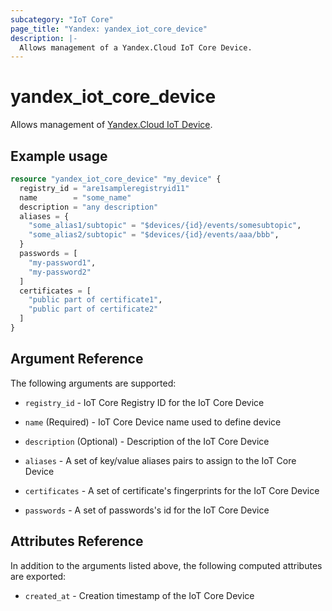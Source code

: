 ```yaml
---
subcategory: "IoT Core"
page_title: "Yandex: yandex_iot_core_device"
description: |-
  Allows management of a Yandex.Cloud IoT Core Device.
---
```



# yandex_iot_core_device




Allows management of [Yandex.Cloud IoT Device](https://cloud.yandex.com/docs/iot-core/quickstart).

## Example usage

```terraform
resource "yandex_iot_core_device" "my_device" {
  registry_id = "are1sampleregistryid11"
  name        = "some_name"
  description = "any description"
  aliases = {
    "some_alias1/subtopic" = "$devices/{id}/events/somesubtopic",
    "some_alias2/subtopic" = "$devices/{id}/events/aaa/bbb",
  }
  passwords = [
    "my-password1",
    "my-password2"
  ]
  certificates = [
    "public part of certificate1",
    "public part of certificate2"
  ]
}
```

## Argument Reference

The following arguments are supported:

* `registry_id` - IoT Core Registry ID for the IoT Core Device

* `name` (Required) - IoT Core Device name used to define device

* `description` (Optional) - Description of the IoT Core Device

* `aliases` - A set of key/value aliases pairs to assign to the IoT Core Device

* `certificates` - A set of certificate's fingerprints for the IoT Core Device

* `passwords` - A set of passwords's id for the IoT Core Device

## Attributes Reference

In addition to the arguments listed above, the following computed attributes are exported:

* `created_at` - Creation timestamp of the IoT Core Device
